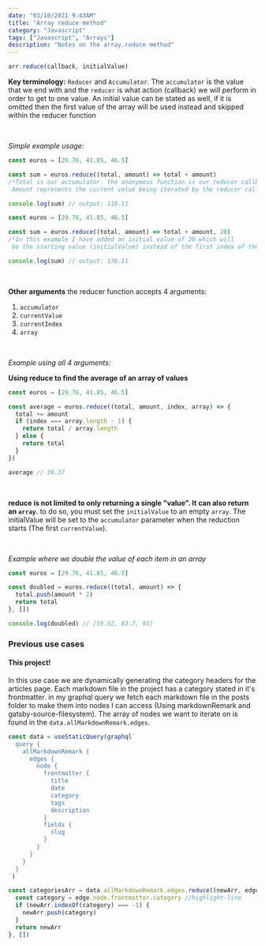 ```yaml
---
date: "03/10/2021 9:43AM"
title: "Array reduce method"
category: "Javascript"
tags: ["Javascript", "Arrays"]
description: "Notes on the array.reduce method"
---
```


```js
arr.reduce(callback, initialValue)
```

**Key terminology:** `Reducer` and `Accumulator`. The `accumulator` is the value that we end with and the `reducer` is what action (callback) we will perform in order to get to one value. An initial value can be stated as well, if it is omitted then the first value of the array will be used instead and skipped within the reducer function

<br>

_Simple example usage:_

```js
const euros = [29.76, 41.85, 46.5]

const sum = euros.reduce((total, amount) => total + amount)
/*Total is our accumulator. the anonymous function is our reducer callback.
 Amount represents the current value being iterated by the reducer callback*/

console.log(sum) // output: 118.11

const euros = [29.76, 41.85, 46.5]

const sum = euros.reduce((total, amount) => total + amount, 20)
/*In this example I have added an initial value of 20 which will
 be the starting value (initialValue) instead of the first index of the array*/

console.log(sum) // output: 138.11
```

<br>

**Other arguments** the reducer function accepts 4 arguments:

1. `accumulator`
2. `currentValue`
3. `currentIndex`
4. `array`

<br>

_Example using all 4 arguments:_

**Using reduce to find the average of an array of values**

```js
const euros = [29.76, 41.85, 46.5]

const average = euros.reduce((total, amount, index, array) => {
  total += amount
  if (index === array.length - 1) {
    return total / array.length
  } else {
    return total
  }
})

average // 39.37
```

<br>

**reduce is not limited to only returning a single "value". It can also return an `array`.**
to do so, you must set the `initialValue` to an empty `array`. The initialValue will be set to the `accumulator` parameter when the reduction starts (The first `currentValue`).

<br>

_Example where we double the value of each item in an array_

```js
const euros = [29.76, 41.85, 46.5]

const doubled = euros.reduce((total, amount) => {
  total.push(amount * 2)
  return total
}, [])

console.log(doubled) // [59.52, 83.7, 93]
```

### Previous use cases

#### This project!

In this use case we are dynamically generating the category headers for the articles page. Each markdown file in the project has a category stated in it's frontmatter. in my graphql query we fetch each markdown file in the posts folder to make them into nodes I can access (Using markdownRemark and gatsby-source-filesystem). The array of nodes we want to iterate on is found in the `data.allMarkdownRemark.edges`. 

```js
const data = useStaticQuery(graphql`
  query {
    allMarkdownRemark {
      edges {
        node {
          frontmatter {
            title
            date
            category
            tags
            description
          }
          fields {
            slug
          }
        }
      }
    }
  }
`)

const categoriesArr = data.allMarkdownRemark.edges.reduce((newArr, edge) => {
  const category = edge.node.frontmatter.category //highlight-line
  if (newArr.indexOf(category) === -1) {
    newArr.push(category)
  }
  return newArr
}, [])
```
